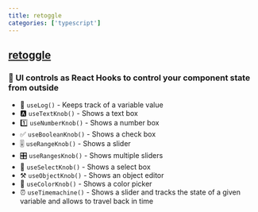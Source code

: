 ```yaml
---
title: retoggle
categories: ['typescript']
---
```

## [retoggle](https://github.com/Raathigesh/retoggle)

### 🎨 UI controls as React Hooks to control your component state from outside


- 📝 `useLog()` - Keeps track of a variable value
- 🅰 `useTextKnob()` - Shows a text box
- 1️⃣ `useNumberKnob()` - Shows a number box
- ✅️ `useBooleanKnob()` - Shows a check box
- 🎚 `useRangeKnob()` - Shows a slider
- 🎛 `useRangesKnob()` - Shows multiple sliders
- 🎏 `useSelectKnob()` - Shows a select box
- ⚒ `useObjectKnob()` - Shows an object editor
- 🎨 `useColorKnob()` - Shows a color picker
- ⏰ `useTimemachine()` - Shows a slider and tracks the state of a given variable and allows to travel back in time
